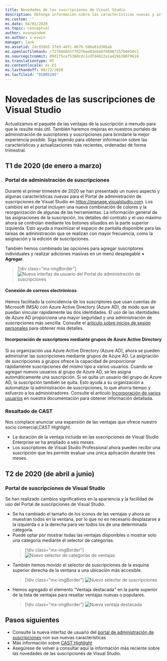 ```yaml
---
title: Novedades de las suscripciones de Visual Studio
description: Obtenga información sobre las características nuevas y actualizadas que puede usar para administrar las suscripciones de Visual Studio.
ms.custom: ''
ms.date: 04/01/2020
ms.topic: conceptual
author: evanwindom
ms.author: v-evwin
manager: lank
ms.assetid: 2dc938b5-37e9-4dfc-8676-5d0a91d366ab
ms.openlocfilehash: c7276666b5ff02fbee03ebe8f88987257b0e50c1
ms.sourcegitcommit: 09d1f5cef5360cdc1cdfd4b22a1a426b38079618
ms.translationtype: HT
ms.contentlocale: es-ES
ms.lasthandoff: 09/22/2020
ms.locfileid: "91005295"
---
```

# <a name="what39s-new-in-visual-studio-subscriptions"></a>Novedades de las suscripciones de Visual Studio

Actualizamos el paquete de las ventajas de la suscripción a menudo para que le resulte más útil. También haremos mejoras en nuestros portales de administración de suscriptores y suscripciones para brindarle la mejor experiencia posible.  Siga leyendo para obtener información sobre las características y actualizaciones más recientes, ordenadas de forma trimestral.

## <a name="2020-q1-january-march"></a>T1 de 2020 (de enero a marzo)

### <a name="subscriptions-administration-portal"></a>Portal de administración de suscripciones
Durante el primer trimestre de 2020 se han presentado un nuevo aspecto y algunas características nuevas para el Portal de administración de suscripciones de Visual Studio en https://manage.visualstudio.com. Los cambios en el portal incluyen una nueva combinación de colores y la reorganización de algunas de las herramientas.  La información general de las asignaciones de la suscripción, los detalles del contrato y el uso máximo ahora se controlan mediante los botones situados en la parte superior izquierda.  Esto ayuda a maximizar el espacio de pantalla disponible para las tareas de administración que se realizan con mayor frecuencia, como la asignación y la edición de suscripciones.  

También hemos combinado las opciones para agregar suscriptores individuales y realizar adiciones masivas en un menú desplegable **+ Agregar**. 

   > [!div class="mx-imgBorder"]
   > ![Nueva interfaz de usuario del Portal de administración de suscripciones](_img/whats-new/new-admin-ui.png)

#### <a name="connect-emails"></a>Conexión de correos electrónicos
Hemos facilitado la coincidencia de los suscriptores que usan cuentas de Microsoft (MSA) con Azure Active Directory (Azure AD), de modo que se puedan vincular rápidamente las dos identidades.  El uso de las identidades de Azure AD proporciona una mayor seguridad y una administración de suscripciones más sencilla.  Consulte el [artículo sobre inicios de sesión personales](personal-email-sign-ins.md) para obtener más detalles. 

#### <a name="add-subscribers-using-azure-active-directory-groups"></a>Incorporación de suscriptores mediante grupos de Azure Active Directory
Si su organización usa Azure Active Directory (Azure AD), ahora se pueden administrar las suscripciones mediante grupos de Azure AD.  La asignación de suscripciones a grupos ofrece la capacidad de proporcionar rápidamente suscripciones del mismo tipo a varios usuarios.  Cuando se agregan nuevos usuarios al grupo de Azure AD, se les asigna automáticamente una suscripción.  Si se quita un usuario del grupo de Azure AD, la suscripción también se quita.  Esto ayuda a su organización a automatizar la administración de suscripciones, lo que ahorra tiempo y esfuerzo a los administradores.  Consulte el artículo [Incorporación de varios usuarios](./assign-license-bulk.md#use-azure-active-directory-groups-to-assign-subscriptions) en nuestra documentación para obtener información detallada. 

### <a name="cast-highlight"></a>Resaltado de CAST
Nos complace anunciar una expansión de las ventajas que ofrece nuestro socio comercial,CAST Highlight. 
- La duración de la ventaja incluida en las suscripciones de Visual Studio Enterprise se ha ampliado a seis meses.  
- Los suscriptores de Visual Studio Professional ahora pueden recibir una suscripción que les permite evaluar una única aplicación durante tres meses. 

## <a name="2020-q2-april-june"></a>T2 de 2020 (de abril a junio)

### <a name="visual-studio-subscriptions-portal"></a>Portal de suscripciones de Visual Studio

Se han realizado cambios significativos en la apariencia y la facilidad de uso del Portal de suscripciones de Visual Studio.  

- Se ha cambiado el tamaño de los iconos de las ventajas y ahora se muestran todos en la ventana, por lo que no es necesario desplazarse a la izquierda o a la derecha para ver todos los de una determinada categoría. 
- Puede optar por mostrar todas las ventajas disponibles o mostrar solo una categoría mediante el selector de categorías.
   > [!div class="mx-imgBorder"]
   > ![Nuevo selector de categorías de ventajas](_img/whats-new/whats-new-category-picker.png)
- También hemos movido el selector de suscripciones de la esquina superior derecha de la ventana a una ubicación más accesible.
   > [!div class="mx-imgBorder"]
   > ![Nuevo selector de suscripciones](_img/whats-new/whats-new-sub-picker.png)
- Hemos agregado el elemento "Ventaja destacada" en la parte superior de la lista de ventajas para resaltar ventajas nuevas o populares.  
   > [!div class="mx-imgBorder"]
   > ![Nueva ventaja destacada](_img/whats-new/whats-new-featured.png)

## <a name="next-steps"></a>Pasos siguientes
- Consulte la nueva interfaz de usuario del [portal de administración de suscripciones](https://manage.visualstudio.com) con sus nuevas características
- Más información sobre [CAST Highlight](vs-cast.md)
- Asegúrese de volver a consultar aquí la información más reciente sobre las novedades de las suscripciones de Visual Studio.